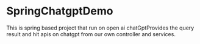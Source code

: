 # SpringChatgptDemo
This is spring based project that run on open ai chatGptProvides the query result and hit apis on chatgpt from our own controller and services.
